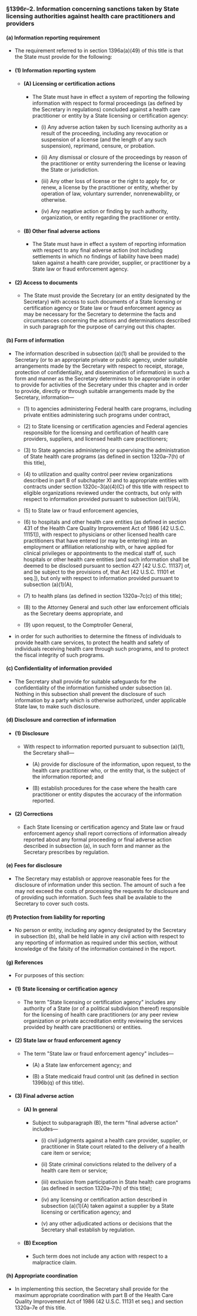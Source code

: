 ### §1396r–2. Information concerning sanctions taken by State licensing authorities against health care practitioners and providers
#### (a) Information reporting requirement
* The requirement referred to in section 1396a(a)(49) of this title is that the State must provide for the following:

* #### (1) Information reporting system
  * #### (A) Licensing or certification actions
    * The State must have in effect a system of reporting the following information with respect to formal proceedings (as defined by the Secretary in regulations) concluded against a health care practitioner or entity by a State licensing or certification agency:

      * (i) Any adverse action taken by such licensing authority as a result of the proceeding, including any revocation or suspension of a license (and the length of any such suspension), reprimand, censure, or probation.

      * (ii) Any dismissal or closure of the proceedings by reason of the practitioner or entity surrendering the license or leaving the State or jurisdiction.

      * (iii) Any other loss of license or the right to apply for, or renew, a license by the practitioner or entity, whether by operation of law, voluntary surrender, nonrenewability, or otherwise.

      * (iv) Any negative action or finding by such authority, organization, or entity regarding the practitioner or entity.

  * #### (B) Other final adverse actions
    * The State must have in effect a system of reporting information with respect to any final adverse action (not including settlements in which no findings of liability have been made) taken against a health care provider, supplier, or practitioner by a State law or fraud enforcement agency.

* #### (2) Access to documents
  * The State must provide the Secretary (or an entity designated by the Secretary) with access to such documents of a State licensing or certification agency or State law or fraud enforcement agency as may be necessary for the Secretary to determine the facts and circumstances concerning the actions and determinations described in such paragraph for the purpose of carrying out this chapter.

#### (b) Form of information
* The information described in subsection (a)(1) shall be provided to the Secretary (or to an appropriate private or public agency, under suitable arrangements made by the Secretary with respect to receipt, storage, protection of confidentiality, and dissemination of information) in such a form and manner as the Secretary determines to be appropriate in order to provide for activities of the Secretary under this chapter and in order to provide, directly or through suitable arrangements made by the Secretary, information—

  * (1) to agencies administering Federal health care programs, including private entities administering such programs under contract,

  * (2) to State licensing or certification agencies and Federal agencies responsible for the licensing and certification of health care providers, suppliers, and licensed health care practitioners;

  * (3) to State agencies administering or supervising the administration of State health care programs (as defined in section 1320a–7(h) of this title),

  * (4) to utilization and quality control peer review organizations described in part B of subchapter XI and to appropriate entities with contracts under section 1320c–3(a)(4)(C) of this title with respect to eligible organizations reviewed under the contracts, but only with respect to information provided pursuant to subsection (a)(1)(A),

  * (5) to State law or fraud enforcement agencies,

  * (6) to hospitals and other health care entities (as defined in section 431 of the Health Care Quality Improvement Act of 1986 [42 U.S.C. 11151]), with respect to physicians or other licensed health care practitioners that have entered (or may be entering) into an employment or affiliation relationship with, or have applied for clinical privileges or appointments to the medical staff of, such hospitals or other health care entities (and such information shall be deemed to be disclosed pursuant to section 427 [42 U.S.C. 11137] of, and be subject to the provisions of, that Act [42 U.S.C. 11101 et seq.]), but only with respect to information provided pursuant to subsection (a)(1)(A),

  * (7) to health plans (as defined in section 1320a–7c(c) of this title);

  * (8) to the Attorney General and such other law enforcement officials as the Secretary deems appropriate, and

  * (9) upon request, to the Comptroller General,


* in order for such authorities to determine the fitness of individuals to provide health care services, to protect the health and safety of individuals receiving health care through such programs, and to protect the fiscal integrity of such programs.

#### (c) Confidentiality of information provided
* The Secretary shall provide for suitable safeguards for the confidentiality of the information furnished under subsection (a). Nothing in this subsection shall prevent the disclosure of such information by a party which is otherwise authorized, under applicable State law, to make such disclosure.

#### (d) Disclosure and correction of information
* #### (1) Disclosure
  * With respect to information reported pursuant to subsection (a)(1), the Secretary shall—

    * (A) provide for disclosure of the information, upon request, to the health care practitioner who, or the entity that, is the subject of the information reported; and

    * (B) establish procedures for the case where the health care practitioner or entity disputes the accuracy of the information reported.

* #### (2) Corrections
  * Each State licensing or certification agency and State law or fraud enforcement agency shall report corrections of information already reported about any formal proceeding or final adverse action described in subsection (a), in such form and manner as the Secretary prescribes by regulation.

#### (e) Fees for disclosure
* The Secretary may establish or approve reasonable fees for the disclosure of information under this section. The amount of such a fee may not exceed the costs of processing the requests for disclosure and of providing such information. Such fees shall be available to the Secretary to cover such costs.

#### (f) Protection from liability for reporting
* No person or entity, including any agency designated by the Secretary in subsection (b), shall be held liable in any civil action with respect to any reporting of information as required under this section, without knowledge of the falsity of the information contained in the report.

#### (g) References
* For purposes of this section:

* #### (1) State licensing or certification agency
  * The term "State licensing or certification agency" includes any authority of a State (or of a political subdivision thereof) responsible for the licensing of health care practitioners (or any peer review organization or private accreditation entity reviewing the services provided by health care practitioners) or entities.

* #### (2) State law or fraud enforcement agency
  * The term "State law or fraud enforcement agency" includes—

    * (A) a State law enforcement agency; and

    * (B) a State medicaid fraud control unit (as defined in section 1396b(q) of this title).

* #### (3) Final adverse action
  * #### (A) In general
    * Subject to subparagraph (B), the term "final adverse action" includes—

      * (i) civil judgments against a health care provider, supplier, or practitioner in State court related to the delivery of a health care item or service;

      * (ii) State criminal convictions related to the delivery of a health care item or service;

      * (iii) exclusion from participation in State health care programs (as defined in section 1320a–7(h) of this title);

      * (iv) any licensing or certification action described in subsection (a)(1)(A) taken against a supplier by a State licensing or certification agency; and

      * (v) any other adjudicated actions or decisions that the Secretary shall establish by regulation.

  * #### (B) Exception
    * Such term does not include any action with respect to a malpractice claim.

#### (h) Appropriate coordination
* In implementing this section, the Secretary shall provide for the maximum appropriate coordination with part B of the Health Care Quality Improvement Act of 1986 (42 U.S.C. 11131 et seq.) and section 1320a–7e of this title.